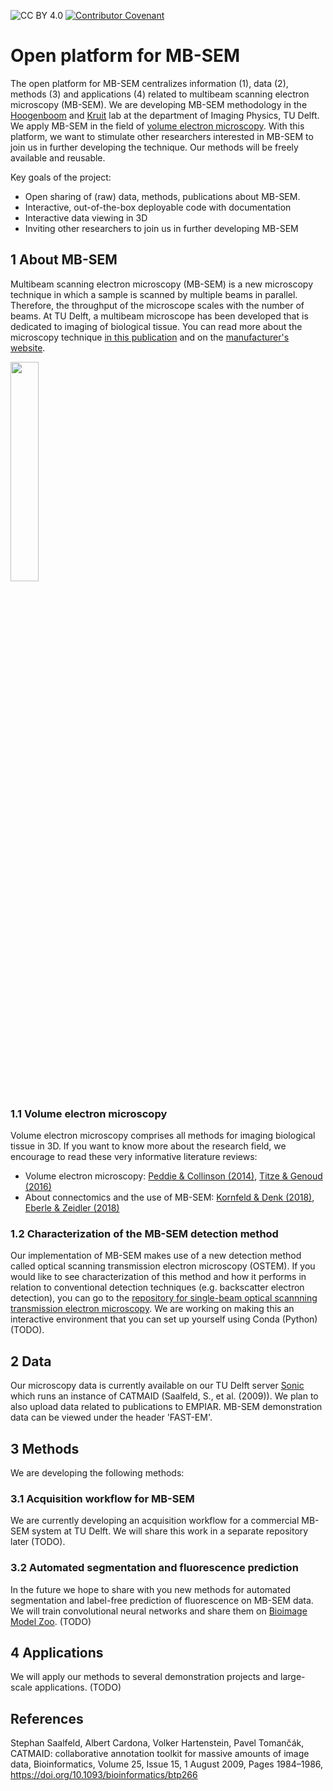 ![CC BY 4.0](https://img.shields.io/badge/License-CC%20BY%204.0-lightgrey.svg)
[![Contributor Covenant](https://img.shields.io/badge/Contributor%20Covenant-2.1-4baaaa.svg)](code_of_conduct.md) 

# Open platform for MB-SEM 
The open platform for MB-SEM centralizes information (1), data (2), methods (3) and applications (4) related to multibeam scanning electron microscopy (MB-SEM). We are developing MB-SEM methodology in the [Hoogenboom](https://www.hoogenboomlab.org/) and [Kruit](https://www.tudelft.nl/en/faculty-of-applied-sciences/about-faculty/departments/imphys/people/pieter-kruit/) lab at the department of Imaging Physics, TU Delft. We apply MB-SEM in the field of [volume electron microscopy](https://www.azooptics.com/Article.aspx?ArticleID=1504). With this platform, we want to stimulate other researchers interested in MB-SEM to join us in further developing the technique. Our methods will be freely available and reusable. 

Key goals of the project:
- Open sharing of (raw) data, methods, publications about MB-SEM.
- Interactive, out-of-the-box deployable code with documentation
- Interactive data viewing in 3D
- Inviting other researchers to join us in further developing MB-SEM

## 1 About MB-SEM
Multibeam scanning electron microscopy (MB-SEM) is a new microscopy technique in which a sample is scanned by multiple beams in parallel. Therefore, the throughput of the microscope scales with the number of beams. At TU Delft, a multibeam microscope has been developed that is dedicated to imaging of biological tissue. You can read more about the microscopy technique [in this publication](https://avs.scitation.org/doi/10.1116/1.4966216) and on the [manufacturer's website](https://www.delmic.com/en/products/fast-imaging/fast-em).

<img src="https://raw.githubusercontent.com/arentkievits/MB-SEM/main/Multibeams.png" width=30% height=30%>

### 1.1 Volume electron microscopy
Volume electron microscopy comprises all methods for imaging biological tissue in 3D. If you want to know more about the research field, we encourage to read these very informative literature reviews:

- Volume electron microscopy: [Peddie & Collinson (2014)](https://www.sciencedirect.com/science/article/pii/S0968432814000250), [Titze & Genoud (2016)](https://onlinelibrary.wiley.com/doi/abs/10.1111/boc.201600024)
- About connectomics and the use of MB-SEM: [Kornfeld & Denk (2018)](https://onlinelibrary.wiley.com/doi/full/10.1111/boc.201600024), [Eberle & Zeidler (2018)](https://www.frontiersin.org/articles/10.3389/fnana.2018.00112/full)

### 1.2 Characterization of the MB-SEM detection method
Our implementation of MB-SEM makes use of a new detection method called optical scanning transmission electron microscopy (OSTEM). If you would like to see characterization of this method and how it performs in relation to conventional detection techniques (e.g. backscatter electron detection), you can go to the [repository for single-beam optical scannning transmission electron microscopy](https://github.com/arentkievits/sb_optical_STEM). We are working on making this an interactive environment that you can set up yourself using Conda (Python) (TODO). 

## 2 Data
Our microscopy data is currently available on our TU Delft server [Sonic](https://sonic.tnw.tudelft.nl/catmaid/) which runs an instance of CATMAID (Saalfeld, S., et al. (2009)). We plan to also upload data related to publications to EMPIAR. MB-SEM demonstration data can be viewed under the header 'FAST-EM'.

## 3 Methods
We are developing the following methods:

### 3.1 Acquisition workflow for MB-SEM
We are currently developing an acquisition workflow for a commercial MB-SEM system at TU Delft. We will share this work in a separate repository later (TODO). 

### 3.2 Automated segmentation and fluorescence prediction
In the future we hope to share with you new methods for automated segmentation and label-free prediction of fluorescence on MB-SEM data. We will train convolutional neural networks and share them on [Bioimage Model Zoo](https://bioimage.io/). (TODO)

## 4 Applications
We will apply our methods to several demonstration projects and large-scale applications. (TODO)

## References
Stephan Saalfeld, Albert Cardona, Volker Hartenstein, Pavel Tomančák, CATMAID: collaborative annotation toolkit for massive amounts of image data, Bioinformatics, Volume 25, Issue 15, 1 August 2009, Pages 1984–1986, https://doi.org/10.1093/bioinformatics/btp266
